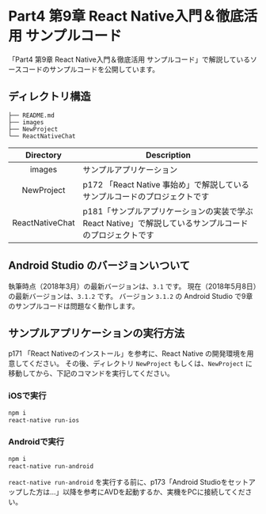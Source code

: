 # Part4 第9章 React Native入門＆徹底活用 サンプルコード

「Part4 第9章 React Native入門＆徹底活用 サンプルコード」で解説しているソースコードのサンプルコードを公開しています。

## ディレクトリ構造

```
├── README.md
├── images
├── NewProject
└── ReactNativeChat
```

Directory | Description
:-------: | -----------
images | サンプルアプリケーション
NewProject | p172 「React Native 事始め」で解説しているサンプルコードのプロジェクトです
ReactNativeChat | p181「サンプルアプリケーションの実装で学ぶReact  Native」で解説しているサンプルコードのプロジェクトです

## Android Studio のバージョンいついて

執筆時点（2018年3月）の最新バージョンは、`3.1` です。
現在（2018年5月8日）の最新バージョンは、`3.1.2` です。
バージョン `3.1.2` の Android Studio で9章のサンプルコードは問題なく動作します。


## サンプルアプリケーションの実行方法

p171 「React Nativeのインストール」を参考に、React Native の開発環境を用意してください。
その後、ディレクトリ `NewProject` もしくは、`NewProject` に移動してから、下記のコマンドを実行してください。

### iOSで実行
```bash
npm i
react-native run-ios
```

### Androidで実行
```bash
npm i
react-native run-android
```

`react-native run-android` を実行する前に、p173「Android  Studioをセットアップした方は...」以降を参考にAVDを起動するか、実機をPCに接続してください。